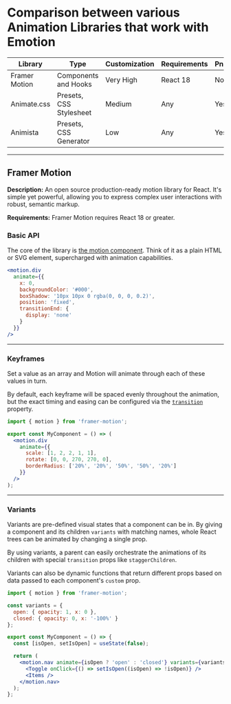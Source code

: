 # Comparison between various Animation Libraries that work with Emotion

| Library       | Type                    | Customization | Requirements | PnP | Complexity |
| ------------- | ----------------------- | ------------- | ------------ | --- | ---------- |
| Framer Motion | Components and Hooks    | Very High     | React 18     | No  | High       |
| Animate.css   | Presets, CSS Stylesheet | Medium        | Any          | Yes | Low        |
| Animista      | Presets, CSS Generator  | Low           | Any          | Yes | Low        |

---

## Framer Motion

**Description:** An open source production-ready motion library for React. It's
simple yet powerful, allowing you to express complex user interactions with
robust, semantic markup.

**Requirements:** Framer Motion requires React 18 or greater.

### Basic API

The core of the library is
[the motion component](https://www.framer.com/docs/component/). Think of it as a
plain HTML or SVG element, supercharged with animation capabilities.

```jsx
<motion.div
  animate={{
    x: 0,
    backgroundColor: '#000',
    boxShadow: '10px 10px 0 rgba(0, 0, 0, 0.2)',
    position: 'fixed',
    transitionEnd: {
      display: 'none'
    }
  }}
/>
```

---

### Keyframes

Set a value as an array and Motion will animate through each of these values in
turn.

By default, each keyframe will be spaced evenly throughout the animation, but
the exact timing and easing can be configured via the
[`transition`](https://www.framer.com/docs/transition/) property.

```jsx
import { motion } from 'framer-motion';

export const MyComponent = () => (
  <motion.div
    animate={{
      scale: [1, 2, 2, 1, 1],
      rotate: [0, 0, 270, 270, 0],
      borderRadius: ['20%', '20%', '50%', '50%', '20%']
    }}
  />
);
```

---

### Variants

Variants are pre-defined visual states that a component can be in. By giving a
component and its children `variants` with matching names, whole React trees can
be animated by changing a single prop.

By using variants, a parent can easily orchestrate the animations of its
children with special `transition` props like `staggerChildren`.

Variants can also be dynamic functions that return different props based on data
passed to each component's `custom` prop.

```jsx
import { motion } from 'framer-motion';

const variants = {
  open: { opacity: 1, x: 0 },
  closed: { opacity: 0, x: '-100%' }
};

export const MyComponent = () => {
  const [isOpen, setIsOpen] = useState(false);

  return (
    <motion.nav animate={isOpen ? 'open' : 'closed'} variants={variants}>
      <Toggle onClick={() => setIsOpen((isOpen) => !isOpen)} />
      <Items />
    </motion.nav>
  );
};
```
